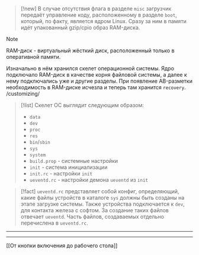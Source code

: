 
> [!new] 
> В случае отсутствия флага в разделе `misc` загрузчик передаёт управление коду, расположенному в разделе `boot`, который, по факту, является ядром Linux. Сразу за ним в памяти идёт упакованный gzip/cpio образ RAM-диска.

> [!NOTE]
> RAM-диск - виртуальный жёсткий диск, расположенный только в оперативной памяти.

Изначально в нём хранился скелет операционной системы. Ядро подключало RAM-диск в качестве корня файловой системы, а далее к нему подключались уже и другие разделы.
При появление AB-разметки необходимость в RAM-диске исчезла и теперь там хранится `recovery`. /customizing/

> [!list] 
> Скелет ОС выглядит следующим образом:
> - `data`
> - `dev`
> - `proc`
> - `res`
> - `bin`/`sbin`
> - `sys`
> - `system`
> - `build.prop` - системные настройки
> - `init` - система инициализации 
> - `init.rc` - настройки `init`
> - `ueventd.rc` - настройки демона `ueventd` из `init`

> [!fact] 
> `ueventd.rc` представляет собой конфиг, определяющий, какие файлы устройств в каталоге `sys` должны быть созданы на этапе загрузке системы. Также устройства подключается к `dev`, для контакта железа с софтом. За создание таких файлов отвечает `ueventd`. Часть файлов, создаваемых отдельно перечислена в `ueventd.rc`.

---
---
[[От кнопки включения до рабочего стола]]
